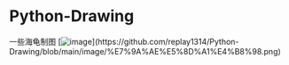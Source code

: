 # Python-Drawing
一些海龟制图
[![image]([https://github.com/lexsaints/powershell/blob/master/IMG/ps2.png](https://github.com/replay1314/Python-Drawing/blob/main/image/%E7%9A%AE%E5%8D%A1%E4%B8%98.png))](https://github.com/replay1314/Python-Drawing/blob/main/image/%E7%9A%AE%E5%8D%A1%E4%B8%98.png)
